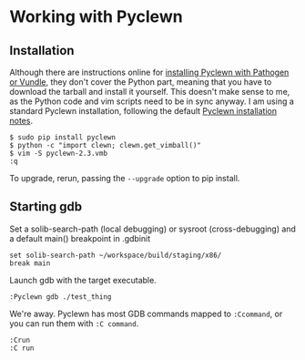 Working with Pyclewn
====================

Installation
------------

Although there are instructions online for [installing Pyclewn with Pathogen or Vundle][frontend],
they don't cover the Python part, meaning that you have to download the tarball and install it yourself.
This doesn't make sense to me, as the Python code and vim scripts need to be in sync anyway.
I am using a standard Pyclewn installation, following the default [Pyclewn installation notes][installation].

    $ sudo pip install pyclewn
    $ python -c "import clewn; clewn.get_vimball()"
    $ vim -S pyclewn-2.3.vmb
    :q

To upgrade, rerun, passing the `--upgrade` option to pip install.

[frontend]: http://stackoverflow.com/questions/6695410/gdb-front-end-to-use-with-vim/8324543#8324543
[installation]: http://pyclewn.sourceforge.net/install.html


Starting gdb
------------

Set a solib-search-path (local debugging) or sysroot (cross-debugging) and a default main() breakpoint in .gdbinit

    set solib-search-path ~/workspace/build/staging/x86/
    break main

Launch gdb with the target executable.

    :Pyclewn gdb ./test_thing

We're away. Pyclewn has most GDB commands mapped to `:Ccommand`, or you can run them with `:C command`.

    :Crun
    :C run

